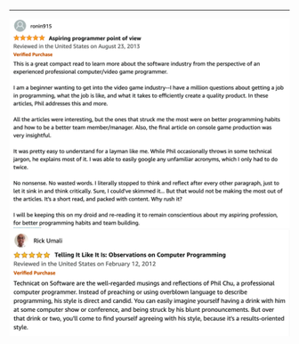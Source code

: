 ---
[![technicat on software review](/images/technicatonsoftware/reviews/ronin.png)](https://github.com/technicat/technicat-on-software)
[![technicat on software review](/images/technicatonsoftware/reviews/umali.png)](https://github.com/technicat/technicat-on-software)
